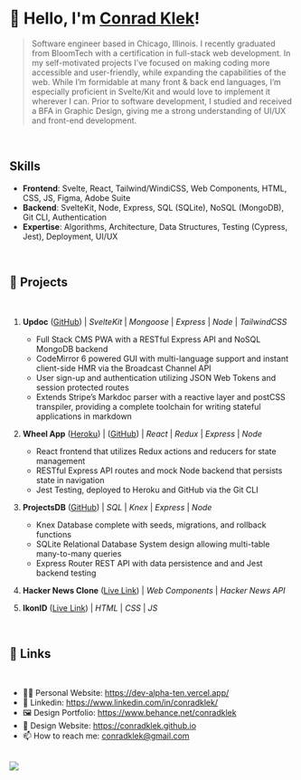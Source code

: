 # 👋 Hello, I'm [Conrad Klek](https://dev-alpha-ten.vercel.app/)!
> Software engineer based in Chicago, Illinois. I recently graduated from BloomTech with a certification in full-stack web development. In my self-motivated projects I’ve focused on making coding more accessible and user-friendly, while expanding the capabilities of the web. While I’m formidable at many front & back end languages, I’m especially proficient in Svelte/Kit and would love to implement it wherever I can. Prior to software development, I studied and received a BFA in Graphic Design, giving me a strong understanding of UI/UX and front-end development. 

<br />

## Skills
- **Frontend**: Svelte, React, Tailwind/WindiCSS, Web Components, HTML, CSS, JS, Figma, Adobe Suite
- **Backend**: SvelteKit, Node, Express, SQL (SQLite), NoSQL (MongoDB), Git CLI, Authentication 
- **Expertise**: Algorithms, Architecture, Data Structures, Testing (Cypress, Jest), Deployment, UI/UX

<br />

## 🚀 Projects

<br />

1. **Updoc** ([GitHub](https://github.com/conradklek/updoc)) | _SvelteKit_ | _Mongoose_ | _Express_ | _Node_ | _TailwindCSS_
   -  Full Stack CMS PWA with a RESTful Express API and NoSQL MongoDB backend
   -  CodeMirror 6 powered GUI with multi-language support and instant client-side HMR via the Broadcast Channel API
   -  User sign-up and authentication utilizing JSON Web Tokens and session protected routes
   -  Extends Stripe’s Markdoc parser with a reactive layer and postCSS transpiler, providing a complete toolchain for writing stateful applications in markdown

2. **Wheel App** ([Heroku](https://advanced-state-wheel.herokuapp.com/quiz-new)) | ([GitHub](https://github.com/conradklek/web-sprint-challenge-advanced-state)) | _React_ | _Redux_ | _Express_ | _Node_
   -  React frontend that utilizes Redux actions and reducers for state management
   -  RESTful Express API routes and mock Node backend that persists state in navigation
   -  Jest Testing, deployed to Heroku and GitHub via the Git CLI

3. **ProjectsDB** ([GitHub](https://github.com/conradklek/web-sprint-challenge-adding-data-persistence)) | _SQL_ | _Knex_ | _Express_ | _Node_
   -  Knex Database complete with seeds, migrations, and rollback functions
   -  SQLite Relational Database System design allowing multi-table many-to-many queries
   -  Express Router REST API with data persistence and and Jest backend testing

4. **Hacker News Clone** ([Live Link](https://conradklek.github.io/hack)) | _Web Components_ | _Hacker News API_

5. **IkonID** ([Live Link](https://ikonid.us)) | _HTML_ | _CSS_ | _JS_

<br />

## 🔗 Links

<br />

- 👨‍💻 Personal Website: https://dev-alpha-ten.vercel.app/
- 📃 Linkedin: https://www.linkedin.com/in/conradklek/
- 🖼 Design Portfolio: https://www.behance.net/conradklek
- 🎨 Design Website: https://conradklek.github.io
- 📫 How to reach me: conradklek@gmail.com

<br />

<img align="center" display="block" src="https://github-readme-stats.vercel.app/api?username=conradklek&show_icons=true&hide_border=true">
